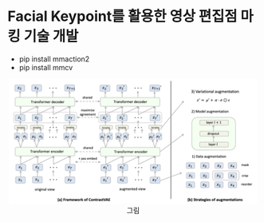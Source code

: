 # Facial Keypoint를 활용한 영상 편집점 마킹 기술 개발

- pip install mmaction2
- pip install mmcv
<p align = "center">
  <img width = "500" src = "https://github.com/skdytpq/capstone/blob/main/exp/Contrast1.png?raw=True">
  <br>
  그림 
</p>
